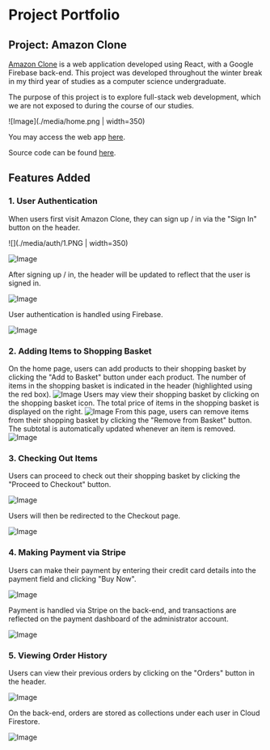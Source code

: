 # Project Portfolio
## Project: Amazon Clone
[Amazon Clone](https://clone-124e6.web.app/) is a web application developed using React, with a Google Firebase back-end. This project was developed throughout the winter break in my third year of studies as a computer science undergraduate.

The purpose of this project is to explore full-stack web development, which we are not exposed to during the course of our studies.

![Image](./media/home.png | width=350)

You may access the web app [here](https://clone-124e6.web.app/).

Source code can be found [here](https://github.com/shawnlsj97/Amazon-Clone).

## Features Added
### 1. User Authentication
When users first visit Amazon Clone, they can sign up / in via the "Sign In" button on the header.

![](./media/auth/1.PNG | width=350)

![Image](./media/auth/2.png)


After signing up / in, the header will be updated to reflect that the user is signed in.

![Image](./media/auth/3.PNG)

User authentication is handled using Firebase.

![Image](./media/auth/4.png)

### 2. Adding Items to Shopping Basket
On the home page, users can add products to their shopping basket by clicking the "Add to Basket" button under each product. The number of items in the shopping basket is indicated in the header (highlighted using the red box).
![Image](./media/shopping/1.PNG)
Users may view their shopping basket by clicking on the shopping basket icon. The total price of items in the shopping basket is displayed on the right.
![Image](./media/shopping/2.PNG)
From this page, users can remove items from their shopping basket by clicking the "Remove from Basket" button. The subtotal is automatically updated whenever an item is removed.
![Image](./media/shopping/3.PNG)

### 3. Checking Out Items
Users can proceed to check out their shopping basket by clicking the "Proceed to Checkout" button.

![Image](./media/shopping/1.PNG)

Users will then be redirected to the Checkout page.

![Image](./media/shopping/2.PNG)

### 4. Making Payment via Stripe
Users can make their payment by entering their credit card details into the payment field and clicking "Buy Now".

![Image](./media/payment/1.PNG)

Payment is handled via Stripe on the back-end, and transactions are reflected on the payment dashboard of the administrator account.

![Image](./media/payment/2.png)

### 5. Viewing Order History
Users can view their previous orders by clicking on the "Orders" button in the header.

![Image](./media/history/1.png)

On the back-end, orders are stored as collections under each user in Cloud Firestore.

![Image](./media/history/2.png)
